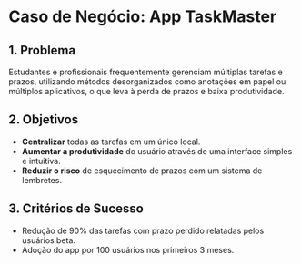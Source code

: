 # Caso de Negócio: App TaskMaster

## 1. Problema
Estudantes e profissionais frequentemente gerenciam múltiplas tarefas e prazos, utilizando métodos desorganizados como anotações em papel ou múltiplos aplicativos, o que leva à perda de prazos e baixa produtividade.

## 2. Objetivos
* **Centralizar** todas as tarefas em um único local.
* **Aumentar a produtividade** do usuário através de uma interface simples e intuitiva.
* **Reduzir o risco** de esquecimento de prazos com um sistema de lembretes.

## 3. Critérios de Sucesso
* Redução de 90% das tarefas com prazo perdido relatadas pelos usuários beta.
* Adoção do app por 100 usuários nos primeiros 3 meses.
